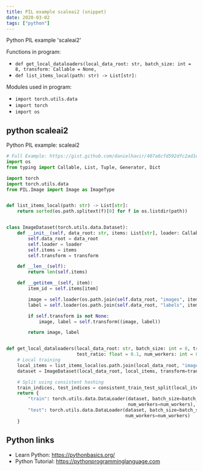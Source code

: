 ```yaml
---
title: PIL example scaleai2 (snippet)
date: 2020-03-02
tags: ["python"]
---
```

Python PIL example 'scaleai2'

Functions in program: 
* `def get_local_dataloaders(local_data_root: str, batch_size: int = 8, transform: Callable = None,`
* `def list_items_local(path: str) -> List[str]:`

Modules used in program: 
* `import torch.utils.data`
* `import torch`
* `import os`

## python scaleai2

Python PIL example: scaleai2

```python
# Full Example: https://gist.github.com/danielhavir/407a6cfd592dfc2ad1e23a1ed3539e07
import os
from typing import Callable, List, Tuple, Generator, Dict

import torch
import torch.utils.data
from PIL.Image import Image as ImageType


def list_items_local(path: str) -> List[str]:
    return sorted(os.path.splitext(f)[0] for f in os.listdir(path))


class ImageDataset(torch.utils.data.Dataset):
    def __init__(self, data_root: str, items: List[str], loader: Callable[[str], ImageType] = pil_loader, transform=None):
        self.data_root = data_root
        self.loader = loader
        self.items = items
        self.transform = transform

    def __len__(self):
        return len(self.items)

    def __getitem__(self, item):
        item_id = self.items[item]

        image = self.loader(os.path.join(self.data_root, "images", item_id + ".jpg"))
        label = self.loader(os.path.join(self.data_root, "labels", item_id + ".png"))

        if self.transform is not None:
            image, label = self.transform((image, label))

        return image, label


def get_local_dataloaders(local_data_root: str, batch_size: int = 8, transform: Callable = None,
                          test_ratio: float = 0.1, num_workers: int = 8) -> Dict[str, torch.utils.data.DataLoader]:
    # Local training
    local_items = list_items_local(os.path.join(local_data_root, "images"))
    dataset = ImageDataset(local_data_root, local_items, transform=transform)

    # Split using consistent hashing
    train_indices, test_indices = consistent_train_test_split(local_items, test_ratio)
    return {
        "train": torch.utils.data.DataLoader(dataset, batch_size=batch_size, sampler=torch.utils.data.SubsetRandomSampler(train_indices),
                                             num_workers=num_workers),
        "test": torch.utils.data.DataLoader(dataset, batch_size=batch_size, sampler=torch.utils.data.SubsetRandomSampler(test_indices),
                                            num_workers=num_workers)
    }


```

## Python links

- Learn Python: https://pythonbasics.org/
- Python Tutorial: https://pythonprogramminglanguage.com
